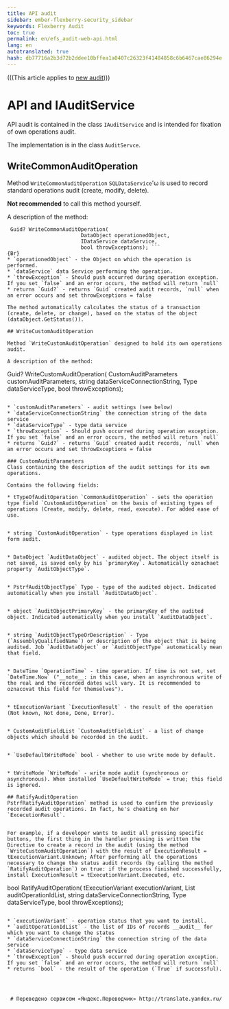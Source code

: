 ```yaml
--- 
title: API audit 
sidebar: ember-flexberry-security_sidebar 
keywords: Flexberry Audit 
toc: true 
permalink: en/efs_audit-web-api.html 
lang: en 
autotranslated: true 
hash: db77716a2b3d72b2ddee10bffea1a0407c26323f41484858c6b6467cae86294e 
--- 
```

(((This article applies to [new audit](fa_audit-web.html)))) 

# API and IAuditService 
API audit is contained in the class `IAuditService` and is intended for fixation of own operations audit. 

The implementation is in the class `AuditServce`. 

## WriteCommonAuditOperation 

Method `WriteCommonAuditOperation` `SQLDataService`'ω is used to record standard operations audit (create, modify, delete). 

__Not recommended__ to call this method yourself. 

A description of the method: 

```
 Guid? WriteCommonAuditOperation(
                        DataObject operationedObject,
                        IDataService dataService,
                        bool throwExceptions); ``` 
{Br} 
* `operationedObject` - the Object on which the operation is performed. 
* `dataService` data Service performing the operation. 
* `throwException` - Should push occurred during operation exception. If you set `false` and an error occurs, the method will return `null` 
* returns `Guid?` - returns `Guid` created audit records, `null` when an error occurs and set throwExceptions = false 

The method automatically calculates the status of a transaction (create, delete, or change), based on the status of the object (dataObject.GetStatus()). 

## WriteCustomAuditOperation 

Method `WriteCustomAuditOperation` designed to hold its own operations audit. 

A description of the method: 

```
Guid? WriteCustomAuditOperation(
            CustomAuditParameters customAuditParameters,
            string dataServiceConnectionString,
            Type dataServiceType,
            bool throwExceptions);
``` 

* `customAuditParameters` - audit settings (see below) 
* `dataServiceConnectionString` the connection string of the data service 
* `dataServiceType` - type data service 
* `throwException` - Should push occurred during operation exception. If you set `false` and an error occurs, the method will return `null` 
* returns `Guid?` - returns `Guid` created audit records, `null` when an error occurs and set throwExceptions = false 

### CustomAuditParameters 
Class containing the description of the audit settings for its own operations. 

Contains the following fields: 

* tTypeOfAuditOperation `CommonAuditOperation` - sets the operation type field `CustomAuditOperation` on the basis of existing types of operations (Create, modify, delete, read, execute). For added ease of use. 


* string `CustomAuditOperation` - type operations displayed in list form audit. 


* DataObject `AuditDataObject` - audited object. The object itself is not saved, is saved only by his `primaryKey`. Automatically oznachaet property `AuditObjectType`. 


* PstrfAuditObjectType` Type - type of the audited object. Indicated automatically when you install `AuditDataObject`. 


* object `AuditObjectPrimaryKey` - the primaryKey of the audited object. Indicated automatically when you install `AuditDataObject`. 


* string `AuditObjectTypeOrDescription` - Type (`AssemblyQualifiedName`) or description of the object that is being audited. Job `AuditDataObject` or `AuditObjectType` automatically mean that field. 


* DateTime `OperationTime` - time operation. If time is not set, set `DateTime.Now` ("__note__: in this case, when an asynchronous write of the real and the recorded dates will vary. It is recommended to oznacovat this field for themselves"). 


* tExecutionVariant `ExecutionResult` - the result of the operation (Not known, Not done, Done, Error). 


* CustomAuditFieldList `CustomAuditFieldList` - a list of change objects which should be recorded in the audit. 


* `UseDefaultWriteMode` bool - whether to use write mode by default. 


* tWriteMode `WriteMode` - write mode audit (synchronous or asynchronous). When installed `UseDefaultWriteMode` = true; this field is ignored. 

## RatifyAuditOperation 
PstrfRatifyAuditOperation` method is used to confirm the previously recorded audit operations. In fact, he's cheating on her `ExcecutionResult`. 


For example, if a developer wants to audit all pressing specific buttons, the first thing in the handler pressing is written the Directive to create a record in the audit (using the method `WriteCustomAuditOperation`) with the result of ExecutionResult = tExecutionVariant.Unknown; After performing all the operations necessary to change the status audit records (by calling the method `RatifyAuditOperation`) on true: if the process finished successfully, install ExecutionResult = tExecutionVariant.Executed, etc. 

```
bool RatifyAuditOperation(
            tExecutionVariant executionVariant, 
            List<Guid> auditOperationIdList, 
            string dataServiceConnectionString,
            Type dataServiceType,
            bool throwExceptions);
``` 

* `executionVariant` - operation status that you want to install. 
* `auditOperationIdList` - the list of IDs of records __audit__ for which you want to change the status 
* `dataServiceConnectionString` the connection string of the data service 
* `dataServiceType` - type data service 
* `throwException` - Should push occurred during operation exception. If you set `false` and an error occurs, the method will return `null` 
* returns `bool` - the result of the operation (`True` if successful). 




 # Переведено сервисом «Яндекс.Переводчик» http://translate.yandex.ru/